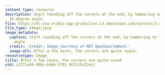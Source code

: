```yaml
---
content_type: resource
description: Start rounding off the corners at the end, by hammering on them at a
  45-degree angle.
file: https://ol-ocw-studio-app-production.s3.amazonaws.com/courses/3-a04-modern-blacksmithing-and-physical-metallurgy-fall-2008/c1771a4090bcbd4e570196f215a22e1c_054.jpg
file_type: image/jpeg
image_metadata:
  caption: Start rounding off the corners at the end, by hammering on them at a 45-degree
    angle.
  credit: 'Credit: Image courtesy of MIT OpenCourseWare.'
  image-alt: After a few heats, the corners are quite round.
resourcetype: Image
title: After a few heats, the corners are quite round
uid: c1771a40-90bc-bd4e-5701-96f215a22e1c
---
```

